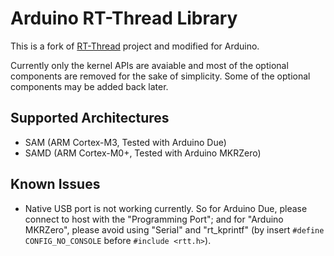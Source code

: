 # Arduino RT-Thread Library #

This is a fork of [RT-Thread](https://github.com/RT-Thread/rt-thread) project and modified for Arduino.

Currently only the kernel APIs are avaiable and most of the optional components are removed for the sake of simplicity. Some of the optional components may be added back later.


## Supported Architectures ##
* SAM (ARM Cortex-M3, Tested with Arduino Due)
* SAMD (ARM Cortex-M0+, Tested with Arduino MKRZero)


## Known Issues ##
* Native USB port is not working currently.
  So for Arduino Due, please connect to host with the "Programming Port"; and for "Arduino MKRZero", please avoid using "Serial" and "rt_kprintf" (by insert `#define CONFIG_NO_CONSOLE` before `#include <rtt.h>`).
